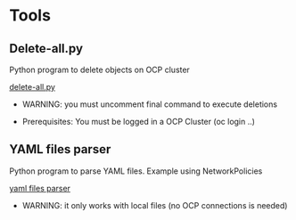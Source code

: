 # Tools

## Delete-all.py

Python program to delete objects on OCP cluster

[delete-all.py](./00.my_tools/00.ocp_tools/delete-all.py)

- WARNING: you must uncomment final command to execute deletions

- Prerequisites: You must be logged in a OCP Cluster (oc login ..)


## YAML files parser 

Python program to parse YAML files. Example using NetworkPolicies

[yaml files parser](./00.ocp_tools/np-ocp4-analyzed/parse-np.py)

- WARNING: it only works with local files (no OCP connections is needed)
